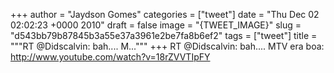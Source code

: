 
+++
author = "Jaydson Gomes"
categories = ["tweet"]
date = "Thu Dec 02 02:02:23 +0000 2010"
draft = false
image = "{TWEET_IMAGE}"
slug = "d543bb79b87845b3a55e37a3961e2be7fa8b6ef2"
tags = ["tweet"]
title = """RT @Didscalvin: bah.... M..."""
+++
RT @Didscalvin: bah.... MTV era boa: http://www.youtube.com/watch?v=18rZVVTIpFY
